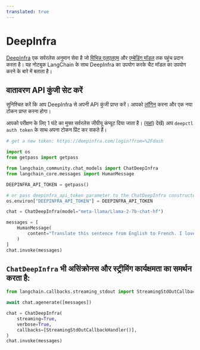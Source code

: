 ```yaml
---
translated: true
---
```


# DeepInfra

[DeepInfra](https://deepinfra.com/?utm_source=langchain) एक सर्वरलेस अनुमान सेवा है जो [विभिन्न एलएलएम](https://deepinfra.com/models?utm_source=langchain) और [एम्बेडिंग मॉडल](https://deepinfra.com/models?type=embeddings&utm_source=langchain) तक पहुंच प्रदान करता है। यह नोटबुक LangChain के साथ DeepInfra का उपयोग करके चैट मॉडल का उपयोग करने के बारे में बताता है।

## वातावरण API कुंजी सेट करें

सुनिश्चित करें कि आप DeepInfra से अपनी API कुंजी प्राप्त करें। आपको [लॉगिन](https://deepinfra.com/login?from=%2Fdash) करना और एक नया टोकन प्राप्त करना होगा।

आपको परीक्षण के लिए 1 घंटे का मुफ्त सर्वरलेस जीपीयू कंप्यूट दिया जाता है। ([यहां](https://github.com/deepinfra/deepctl#deepctl)) देखें)
आप `deepctl auth token` के साथ अपना टोकन प्रिंट कर सकते हैं।

```python
# get a new token: https://deepinfra.com/login?from=%2Fdash

import os
from getpass import getpass

from langchain_community.chat_models import ChatDeepInfra
from langchain_core.messages import HumanMessage

DEEPINFRA_API_TOKEN = getpass()

# or pass deepinfra_api_token parameter to the ChatDeepInfra constructor
os.environ["DEEPINFRA_API_TOKEN"] = DEEPINFRA_API_TOKEN

chat = ChatDeepInfra(model="meta-llama/Llama-2-7b-chat-hf")

messages = [
    HumanMessage(
        content="Translate this sentence from English to French. I love programming."
    )
]
chat.invoke(messages)
```

## `ChatDeepInfra` भी असिंक्रोनस और स्ट्रीमिंग कार्यक्षमता का समर्थन करता है:

```python
from langchain.callbacks.streaming_stdout import StreamingStdOutCallbackHandler
```

```python
await chat.agenerate([messages])
```

```python
chat = ChatDeepInfra(
    streaming=True,
    verbose=True,
    callbacks=[StreamingStdOutCallbackHandler()],
)
chat.invoke(messages)
```
